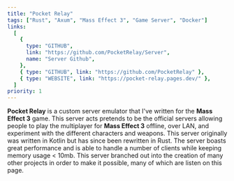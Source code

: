 ```yaml
---
title: "Pocket Relay"
tags: ["Rust", "Axum", "Mass Effect 3", "Game Server", "Docker"]
links:
  [
    {
      type: "GITHUB",
      link: "https://github.com/PocketRelay/Server",
      name: "Server Github",
    },
    { type: "GITHUB", link: "https://github.com/PocketRelay" },
    { type: "WEBSITE", link: "https://pocket-relay.pages.dev/" },
  ]
priority: 1
---
```


**Pocket Relay** is a custom server emulator that I've written for the **Mass Effect 3** game. This server acts pretends to be the official servers allowing people to play the multiplayer for **Mass Effect 3** offline, over LAN, and experiment with the different characters and weapons. This server originally was written in Kotlin but has since been rewritten in Rust. The server boasts great performance and is able to handle a number of clients while keeping memory usage < 10mb. This server branched out into the creation of many other projects in order to make it possible, many of which are listen on this page.
